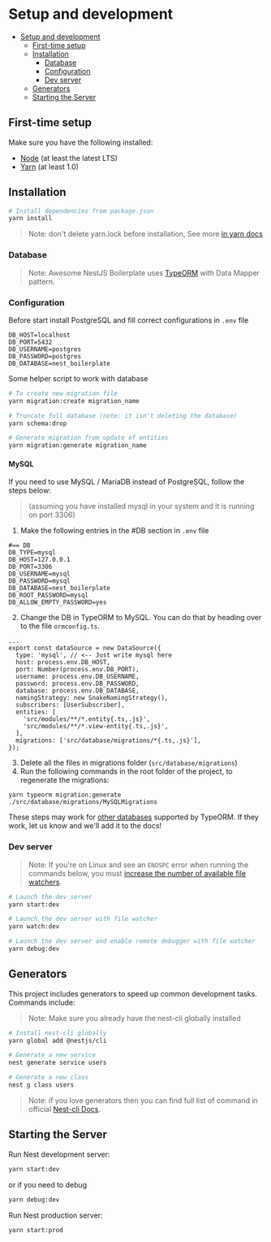 # Setup and development

- [Setup and development](#setup-and-development)
  - [First-time setup](#first-time-setup)
  - [Installation](#installation)
    - [Database](#database)
    - [Configuration](#configuration)
    - [Dev server](#dev-server)
  - [Generators](#generators)
  - [Starting the Server](#starting-the-server)

## First-time setup

Make sure you have the following installed:

- [Node](https://nodejs.org/en/) (at least the latest LTS)
- [Yarn](https://yarnpkg.com/lang/en/docs/install/) (at least 1.0)

## Installation

```bash
# Install dependencies from package.json
yarn install
```

> Note: don't delete yarn.lock before installation, See more [in yarn docs](https://classic.yarnpkg.com/en/docs/yarn-lock/)

### Database

> Note: Awesome NestJS Boilerplate uses [TypeORM](https://github.com/typeorm/typeorm) with Data Mapper pattern.

### Configuration

Before start install PostgreSQL and fill correct configurations in `.env` file

```env
DB_HOST=localhost
DB_PORT=5432
DB_USERNAME=postgres
DB_PASSWORD=postgres
DB_DATABASE=nest_boilerplate
```

Some helper script to work with database

```bash
# To create new migration file
yarn migration:create migration_name

# Truncate full database (note: it isn't deleting the database)
yarn schema:drop

# Generate migration from update of entities
yarn migration:generate migration_name
```

#### MySQL

If you need to use MySQL / MariaDB instead of PostgreSQL, follow the steps below:
> (assuming you have installed mysql in your system and it is running on port 3306)
1. Make the following entries in the #DB section in `.env` file

```env
#== DB
DB_TYPE=mysql
DB_HOST=127.0.0.1
DB_PORT=3306
DB_USERNAME=mysql
DB_PASSWORD=mysql
DB_DATABASE=nest_boilerplate
DB_ROOT_PASSWORD=mysql
DB_ALLOW_EMPTY_PASSWORD=yes
```
2. Change the DB in TypeORM to MySQL. You can do that by heading over to the file `ormconfig.ts`.
```
...
export const dataSource = new DataSource({
  type: 'mysql', // <-- Just write mysql here
  host: process.env.DB_HOST,
  port: Number(process.env.DB_PORT),
  username: process.env.DB_USERNAME,
  password: process.env.DB_PASSWORD,
  database: process.env.DB_DATABASE,
  namingStrategy: new SnakeNamingStrategy(),
  subscribers: [UserSubscriber],
  entities: [
    'src/modules/**/*.entity{.ts,.js}',
    'src/modules/**/*.view-entity{.ts,.js}',
  ],
  migrations: ['src/database/migrations/*{.ts,.js}'],
});
```
3. Delete all the files in migrations folder (`src/database/migrations`)
4. Run the following commands in the root folder of the project, to regenerate the migrations:
```
yarn typeorm migration:generate ./src/database/migrations/MySQLMigrations
```

These steps may work for [other databases](https://typeorm.io/#features) supported by TypeORM. If they work, let us know and we'll add it to the docs!

### Dev server

> Note: If you're on Linux and see an `ENOSPC` error when running the commands below, you must [increase the number of available file watchers](https://stackoverflow.com/questions/22475849/node-js-error-enospc#answer-32600959).

```bash
# Launch the dev server
yarn start:dev

# Launch the dev server with file watcher
yarn watch:dev

# Launch the dev server and enable remote debugger with file watcher
yarn debug:dev
```

## Generators

This project includes generators to speed up common development tasks. Commands include:

> Note: Make sure you already have the nest-cli globally installed

```bash
# Install nest-cli globally
yarn global add @nestjs/cli

# Generate a new service
nest generate service users

# Generate a new class
nest g class users

```
> Note: if you love generators then you can find full list of command in official [Nest-cli Docs](https://docs.nestjs.com/cli/usages#generate-alias-g).

## Starting the Server

Run Nest development server:

```bash
yarn start:dev
```

or if you need to debug

```bash
yarn debug:dev
```

Run Nest production server:

```bash
yarn start:prod
```

